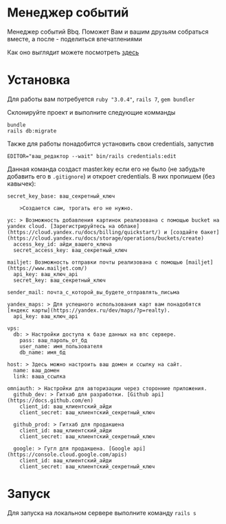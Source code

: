 # Менеджер событий
Менеджер событий Bbq. Поможет Вам и вашим друзьям собраться вместе, а после - поделиться впечатлениями

Как оно выглядит можете посмотреть [здесь](https://supabbq.site)

# Установка
Для работы вам потребуется `ruby "3.0.4"`, `rails 7`, `gem bundler`

Склонируйте проект и выполните следующие комманды

```
bundle
rails db:migrate
```

Также для работы понадобится установить свои credentials, запустив

```
EDITOR="ваш_редактор --wait" bin/rails credentials:edit
```

Данная команда создаст master.key если его не было (не забудьте добавить его в `.gitignore`) и откроет credentials. В них пропишем (без кавычек):

```
secret_key_base: ваш_секретный_ключ 

    >Создается сам, трогать его не нужно.

yc: > Возможность добавления картинок реализована с помощью bucket на yandex cloud. [Зарегистрируйтесь на облаке](https://cloud.yandex.ru/docs/billing/quickstart/) и [создайте бакет](https://cloud.yandex.ru/docs/storage/operations/buckets/create)
  access_key_id: айди_вашего_ключа
  secret_access_key: ваш_секретный_ключ

mailjet: Возможность отправки почты реализована с помощью [mailjet](https://www.mailjet.com/)
  api_key: ваш_ключ_api
  secret_key: ваш_секретный_ключ

sender_mail: почта_с_которой_вы_будете_отправлять_письма  

yandex_maps: > Для успешного использования карт вам понадобятся [яндекс карты](https://yandex.ru/dev/maps/?p=realty).
  api_key: ваш_ключ_api

vps:
  db: > Настройки доступа к базе данных на впс сервере.
    pass: ваш_пароль_от_бд
    user_name: имя_пользователя
    db_name: имя_бд

host: > Здесь можно настроить ваш домен и ссылку на сайт.
  name: ваш_домен
  link: ваша_ссылка

omniauth: > Настройки для авторизации через сторонние приложения.
  github_dev: > Гитхаб для разработки. [Github api](https://docs.github.com/en)
    client_id: ваш_клиентский_айди
    client_secret: ваш_клиентский_секретный_ключ
    
  github_prod: > Гитхаб для продакшена
    client_id: ваш_клиентский_айди
    client_secret: ваш_клиентский_секретный_ключ
  
  google: > Гугл для продакшена. [Google api](https://console.cloud.google.com/apis)
    client_id: ваш_клиентский_айди
    client_secret: ваш_клиентский_секретный_ключ
```

# Запуск

Для запуска на локальном сервере выполните команду `rails s`

